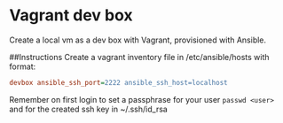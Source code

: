 # Vagrant dev box
Create a local vm as a dev box with Vagrant, provisioned with Ansible.

##Instructions
Create a vagrant inventory file in /etc/ansible/hosts with format:
```ini
devbox ansible_ssh_port=2222 ansible_ssh_host=localhost
```

Remember on first login to set a passphrase for your user ``passwd <user>`` and for the created ssh key in ~/.ssh/id_rsa
